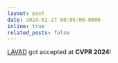 ```yaml
---
layout: post
date: 2024-02-27 00:05:00-0000
inline: true
related_posts: false
---
```


[LAVAD](https://lucazanella.github.io/lavad/) got accepted at **CVPR 2024**!
